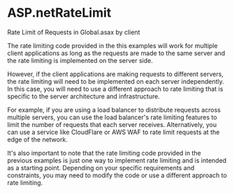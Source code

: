 # ASP.netRateLimit
Rate Limit of Requests in Global.asax by client



The rate limiting code provided in the this examples will work for multiple client applications as long as the requests are made to the same server and the rate limiting is implemented on the server side.

However, if the client applications are making requests to different servers, the rate limiting will need to be implemented on each server independently. In this case, you will need to use a different approach to rate limiting that is specific to the server architecture and infrastructure.

For example, if you are using a load balancer to distribute requests across multiple servers, you can use the load balancer's rate limiting features to limit the number of requests that each server receives. Alternatively, you can use a service like CloudFlare or AWS WAF to rate limit requests at the edge of the network.

It's also important to note that the rate limiting code provided in the previous examples is just one way to implement rate limiting and is intended as a starting point. Depending on your specific requirements and constraints, you may need to modify the code or use a different approach to rate limiting.
